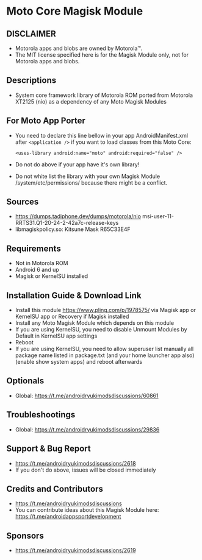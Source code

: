 # Moto Core Magisk Module

## DISCLAIMER
- Motorola apps and blobs are owned by Motorola™.
- The MIT license specified here is for the Magisk Module only, not for Motorola apps and blobs.

## Descriptions
- System core framework library of Motorola ROM ported from Motorola XT2125 (nio) as a dependency of any Moto Magisk Modules

## For Moto App Porter
- You need to declare this line bellow in your app AndroidManifest.xml after `<application />` if you want to load classes from this Moto Core:

  `<uses-library android:name="moto" android:required="false" />`

- Do not do above if your app have it's own library!
- Do not white list the library with your own Magisk Module /system/etc/permissions/ because there might be a conflict.

## Sources
- https://dumps.tadiphone.dev/dumps/motorola/nio msi-user-11-RRTS31.Q1-20-24-2-42a7c-release-keys
- libmagiskpolicy.so: Kitsune Mask R65C33E4F

## Requirements
- Not in Motorola ROM
- Android 6 and up
- Magisk or KernelSU installed

## Installation Guide & Download Link
- Install this module https://www.pling.com/p/1978575/ via Magisk app or KernelSU app or Recovery if Magisk installed
- Install any Moto Magisk Module which depends on this module
- If you are using KernelSU, you need to disable Unmount Modules by Default in KernelSU app settings
- Reboot
- If you are using KernelSU, you need to allow superuser list manually all package name listed in package.txt (and your home launcher app also) (enable show system apps) and reboot afterwards

## Optionals
- Global: https://t.me/androidryukimodsdiscussions/60861

## Troubleshootings
- Global: https://t.me/androidryukimodsdiscussions/29836

## Support & Bug Report
- https://t.me/androidryukimodsdiscussions/2618
- If you don't do above, issues will be closed immediately

## Credits and Contributors
- https://t.me/androidryukimodsdiscussions
- You can contribute ideas about this Magisk Module here: https://t.me/androidappsportdevelopment

## Sponsors
- https://t.me/androidryukimodsdiscussions/2619


